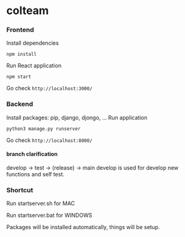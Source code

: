 # colteam


### Frontend
Install dependencies 
```
npm install 
```
Run React application 
```
npm start
```
Go check ```http://localhost:3000/```

### Backend
Install packages:
pip, django, djongo, ...
Run application 
```
python3 manage.py runserver
```
Go check ```http://localhost:8000/```

#### branch clarification
develop -> test -> (release) -> main
develop is used for develop new functions and self test.

### Shortcut
Run startserver.sh for MAC

Run startserver.bat for WINDOWS

Packages will be installed automatically, things will be setup.
